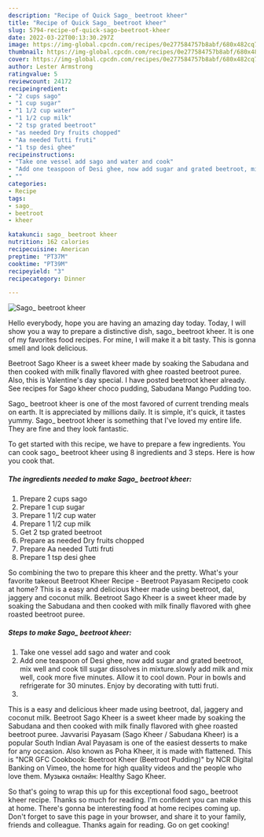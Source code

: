 ```yaml
---
description: "Recipe of Quick Sago_ beetroot kheer"
title: "Recipe of Quick Sago_ beetroot kheer"
slug: 5794-recipe-of-quick-sago-beetroot-kheer
date: 2022-03-22T00:13:30.297Z
image: https://img-global.cpcdn.com/recipes/0e277584757b8abf/680x482cq70/sago_-beetroot-kheer-recipe-main-photo.jpg
thumbnail: https://img-global.cpcdn.com/recipes/0e277584757b8abf/680x482cq70/sago_-beetroot-kheer-recipe-main-photo.jpg
cover: https://img-global.cpcdn.com/recipes/0e277584757b8abf/680x482cq70/sago_-beetroot-kheer-recipe-main-photo.jpg
author: Lester Armstrong
ratingvalue: 5
reviewcount: 24172
recipeingredient:
- "2 cups sago"
- "1 cup sugar"
- "1 1/2 cup water"
- "1 1/2 cup milk"
- "2 tsp grated beetroot"
- "as needed Dry fruits chopped"
- "Aa needed Tutti fruti"
- "1 tsp desi ghee"
recipeinstructions:
- "Take one vessel add sago and water and cook"
- "Add one teaspoon of Desi ghee, now add sugar and grated beetroot, mix well and cook till sugar dissolves in mixture.slowly add milk and mix well, cook more five minutes. Allow it to cool down. Pour in bowls and refrigerate for 30 minutes. Enjoy by decorating with tutti fruti."
- ""
categories:
- Recipe
tags:
- sago_
- beetroot
- kheer

katakunci: sago_ beetroot kheer 
nutrition: 162 calories
recipecuisine: American
preptime: "PT37M"
cooktime: "PT39M"
recipeyield: "3"
recipecategory: Dinner

---
```



![Sago_ beetroot kheer](https://img-global.cpcdn.com/recipes/0e277584757b8abf/680x482cq70/sago_-beetroot-kheer-recipe-main-photo.jpg)

Hello everybody, hope you are having an amazing day today. Today, I will show you a way to prepare a distinctive dish, sago_ beetroot kheer. It is one of my favorites food recipes. For mine, I will make it a bit tasty. This is gonna smell and look delicious.

Beetroot Sago Kheer is a sweet kheer made by soaking the Sabudana and then cooked with milk finally flavored with ghee roasted beetroot puree. Also, this is Valentine&#39;s day special. I have posted beetroot kheer already. See recipes for Sago kheer choco pudding, Sabudana Mango Pudding too.

Sago_ beetroot kheer is one of the most favored of current trending meals on earth. It is appreciated by millions daily. It is simple, it's quick, it tastes yummy. Sago_ beetroot kheer is something that I've loved my entire life. They are fine and they look fantastic.


To get started with this recipe, we have to prepare a few ingredients. You can cook sago_ beetroot kheer using 8 ingredients and 3 steps. Here is how you cook that.

<!--inarticleads1-->

##### The ingredients needed to make Sago_ beetroot kheer:

1. Prepare 2 cups sago
1. Prepare 1 cup sugar
1. Prepare 1 1/2 cup water
1. Prepare 1 1/2 cup milk
1. Get 2 tsp grated beetroot
1. Prepare as needed Dry fruits chopped
1. Prepare Aa needed Tutti fruti
1. Prepare 1 tsp desi ghee


So combining the two to prepare this kheer and the pretty. What&#39;s your favorite takeout Beetroot Kheer Recipe - Beetroot Payasam Recipeto cook at home? This is a easy and delicious kheer made using beetroot, dal, jaggery and coconut milk. Beetroot Sago Kheer is a sweet kheer made by soaking the Sabudana and then cooked with milk finally flavored with ghee roasted beetroot puree. 

<!--inarticleads2-->

##### Steps to make Sago_ beetroot kheer:

1. Take one vessel add sago and water and cook
1. Add one teaspoon of Desi ghee, now add sugar and grated beetroot, mix well and cook till sugar dissolves in mixture.slowly add milk and mix well, cook more five minutes. Allow it to cool down. Pour in bowls and refrigerate for 30 minutes. Enjoy by decorating with tutti fruti.
1. 


This is a easy and delicious kheer made using beetroot, dal, jaggery and coconut milk. Beetroot Sago Kheer is a sweet kheer made by soaking the Sabudana and then cooked with milk finally flavored with ghee roasted beetroot puree. Javvarisi Payasam (Sago Kheer / Sabudana Kheer) is a popular South Indian Aval Payasam is one of the easiest desserts to make for any occasion. Also known as Poha Kheer, it is made with flattened. This is &#34;NCR GFC Cookbook: Beetroot Kheer (Beetroot Pudding)&#34; by NCR Digital Banking on Vimeo, the home for high quality videos and the people who love them. Музыка онлайн: Healthy Sago Kheer. 

So that's going to wrap this up for this exceptional food sago_ beetroot kheer recipe. Thanks so much for reading. I'm confident you can make this at home. There's gonna be interesting food at home recipes coming up. Don't forget to save this page in your browser, and share it to your family, friends and colleague. Thanks again for reading. Go on get cooking!
